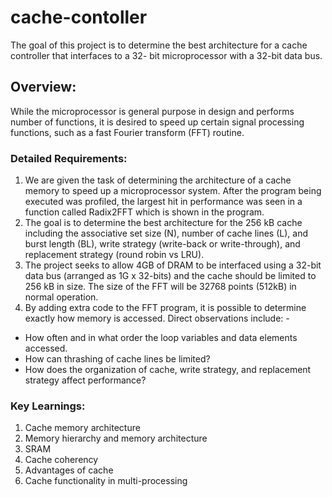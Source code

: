 # cache-contoller
The goal of this project is to determine the best architecture for a cache controller that interfaces to a 32- bit microprocessor with a 32-bit data bus.

## Overview:
While the microprocessor is general purpose in design and performs number of functions, it is desired to speed up certain signal processing functions, such as a fast Fourier transform (FFT) routine.

### Detailed Requirements:
1. We are given the task of determining the architecture of a cache memory to speed up a microprocessor system. After the program being executed was profiled, the largest hit in performance was seen in a function called Radix2FFT which is shown in the program.
2. The goal is to determine the best architecture for the 256 kB cache including the associative set size (N), number of cache lines (L), and burst length (BL), write strategy (write-back or write-through), and replacement strategy (round robin vs LRU).
3. The project seeks to allow 4GB of DRAM to be interfaced using a 32-bit data bus (arranged as 1G x 32-bits) and the cache should be limited to 256 kB in size. The size of the FFT will be 32768 points (512kB) in normal operation.
4. By adding extra code to the FFT program, it is possible to determine exactly how memory is accessed. Direct observations include: -

* How often and in what order the loop variables and data elements accessed.
* How can thrashing of cache lines be limited?
* How does the organization of cache, write strategy, and replacement strategy affect performance?

### Key Learnings:
1. Cache memory architecture
2. Memory hierarchy and memory architecture
3. SRAM
4. Cache coherency
5. Advantages of cache
6. Cache functionality in multi-processing
